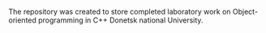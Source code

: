 The repository was created to store completed laboratory work on Object-oriented programming in C++ Donetsk national University.
